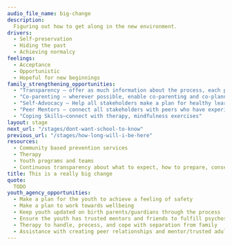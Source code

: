 ```yaml
---
audio_file_name: big-change
description:
  Figuring out how to get along in the new environment.
drivers:
  - Self-preservation
  - Hiding the past
  - Achieving normalcy
feelings:
  - Acceptance
  - Opportunistic
  - Hopeful for new beginnings
family_strengthening_opportunities:
  - "Transparency – offer as much information about the process, each person’s role, and how individual decisions can affect the outcomes."
  - "Co-parenting – wherever possible, enable co-parenting and co-planning for the future"
  - "Self-Advocacy – Help all stakeholders make a plan for healthy learning and behavior, connect families with prevention services"
  - "Peer Mentors – connect all stakeholders with peers who have experienced what they’re going through."
  - "Coping Skills–connect with therapy, mindfulness exercises"
layout: stage
next_url: "/stages/dont-want-school-to-know"
previous_url: "/stages/how-long-will-i-be-here"
resources:
  - Community based prevention services
  - Therapy
  - Youth programs and teams
  - Continuous transparency about what to expect, how to prepare, consequences of all decisions
title: This is a really big change
quote:
  TODO
youth_agency_opportunities:
  - Make a plan for the youth to achieve a feeling of safety
  - Make a plan to work towards wellbeing
  - Keep youth updated on birth parents/guardians through the process
  - Ensure the youth has trusted mentors and friends to fulfill psychosocial needs
  - Therapy to handle, process, and cope with separation from family
  - Assistance with creating peer relationships and mentor/trusted adult relationships in a healthy way
---
```


